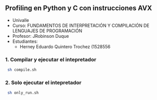 
##  Profiling en Python y C con instrucciones AVX

- Univalle
- Curso: FUNDAMENTOS DE INTERPRETACIÓN Y COMPILACIÓN DE LENGUAJES DE PROGRAMACIÓN
- Profesor: JRobinson Duque
- Estudiantes:
    - Herney Eduardo Quintero Trochez (1528556
### 1. Compilar y ejecutar el intepretador

```bash
 sh compile.sh
```

### 2. Solo ejecutar el intepretador

```bash
 sh only_run.sh
```